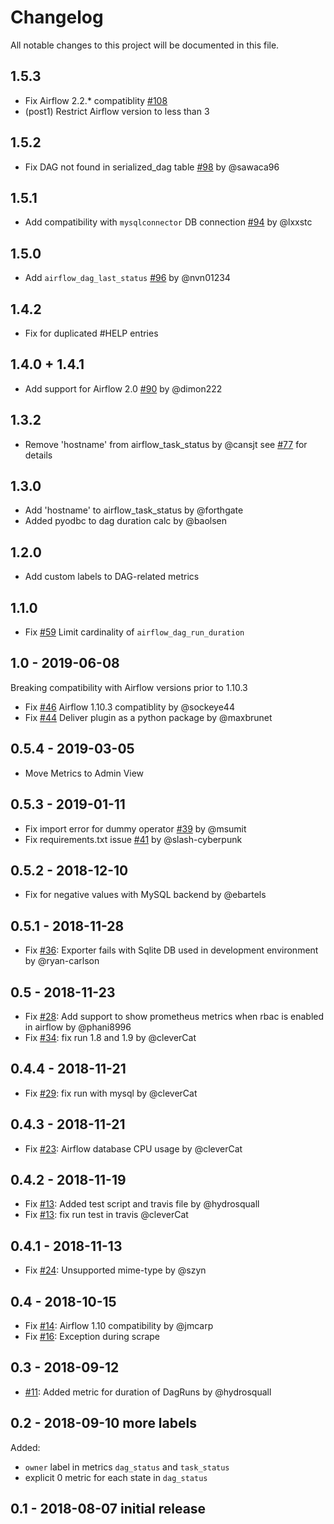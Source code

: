 # Changelog
All notable changes to this project will be documented in this file.

## 1.5.3

- Fix Airflow 2.2.* compatiblity
  [#108](https://github.com/epoch8/airflow-exporter/issues/108)
- (post1) Restrict Airflow version to less than 3

## 1.5.2

- Fix DAG not found in serialized_dag table
  [#98](https://github.com/epoch8/airflow-exporter/issues/98) by @sawaca96

## 1.5.1

- Add compatibility with `mysqlconnector` DB connection
  [#94](https://github.com/epoch8/airflow-exporter/pull/94) by @lxxstc

## 1.5.0

- Add `airflow_dag_last_status`
  [#96](https://github.com/epoch8/airflow-exporter/pull/96) by @nvn01234

## 1.4.2

- Fix for duplicated #HELP entries

## 1.4.0 + 1.4.1

- Add support for Airflow 2.0
  [#90](https://github.com/epoch8/airflow-exporter/pull/90) by @dimon222

## 1.3.2

- Remove 'hostname' from airflow_task_status by @cansjt see
  [#77](https://github.com/epoch8/airflow-exporter/issues/77) for details

## 1.3.0

- Add 'hostname' to airflow_task_status by @forthgate
- Added pyodbc to dag duration calc by @baolsen

## 1.2.0

- Add custom labels to DAG-related metrics

## 1.1.0

- Fix [#59](https://github.com/epoch8/airflow-exporter/issues/59) Limit
  cardinality of `airflow_dag_run_duration`

## 1.0 - 2019-06-08

Breaking compatibility with Airflow versions prior to 1.10.3

- Fix [#46](https://github.com/epoch8/airflow-exporter/issues/46) Airflow 1.10.3
  compatiblity by @sockeye44
- Fix [#44](https://github.com/epoch8/airflow-exporter/issues/44) Deliver plugin
  as a python package by @maxbrunet

## 0.5.4 - 2019-03-05

- Move Metrics to Admin View

## 0.5.3 - 2019-01-11

- Fix import error for dummy operator
  [#39](https://github.com/epoch8/airflow-exporter/pull/39) by @msumit
- Fix requirements.txt issue
  [#41](https://github.com/epoch8/airflow-exporter/pull/41) by @slash-cyberpunk

## 0.5.2 - 2018-12-10

- Fix for negative values with MySQL backend by @ebartels

## 0.5.1 - 2018-11-28

- Fix [#36](https://github.com/epoch8/airflow-exporter/issues/36): Exporter
  fails with Sqlite DB used in development environment by @ryan-carlson

## 0.5 - 2018-11-23

- Fix [#28](https://github.com/epoch8/airflow-exporter/issues/28): Add support
  to show prometheus metrics when rbac is enabled in airflow by @phani8996
- Fix [#34](https://github.com/epoch8/airflow-exporter/issues/34): fix run 1.8
  and 1.9 by @cleverCat

## 0.4.4 - 2018-11-21

- Fix [#29](https://github.com/epoch8/airflow-exporter/issues/29): fix run with
  mysql by @cleverCat

## 0.4.3 - 2018-11-21

- Fix [#23](https://github.com/epoch8/airflow-exporter/issues/23): Airflow
  database CPU usage by @cleverCat

## 0.4.2 - 2018-11-19

- Fix [#13](https://github.com/epoch8/airflow-exporter/pull/20): Added test
  script and travis file by @hydrosquall
- Fix [#13](https://github.com/epoch8/airflow-exporter/pull/27): fix run test in
  travis @cleverCat

## 0.4.1 - 2018-11-13

- Fix [#24](https://github.com/epoch8/airflow-exporter/issues/24): Unsupported
  mime-type by @szyn

## 0.4 - 2018-10-15

- Fix [#14](https://github.com/epoch8/airflow-exporter/issues/14): Airflow 1.10
  compatibility by @jmcarp
- Fix [#16](https://github.com/epoch8/airflow-exporter/issues/16): Exception
  during scrape

## 0.3 - 2018-09-12

- [#11](https://github.com/epoch8/airflow-exporter/pull/11): Added metric for
  duration of DagRuns by @hydrosquall

## 0.2 - 2018-09-10 more labels

Added:
- `owner` label in metrics `dag_status` and `task_status`
- explicit 0 metric for each state in `dag_status`

## 0.1 - 2018-08-07 initial release
